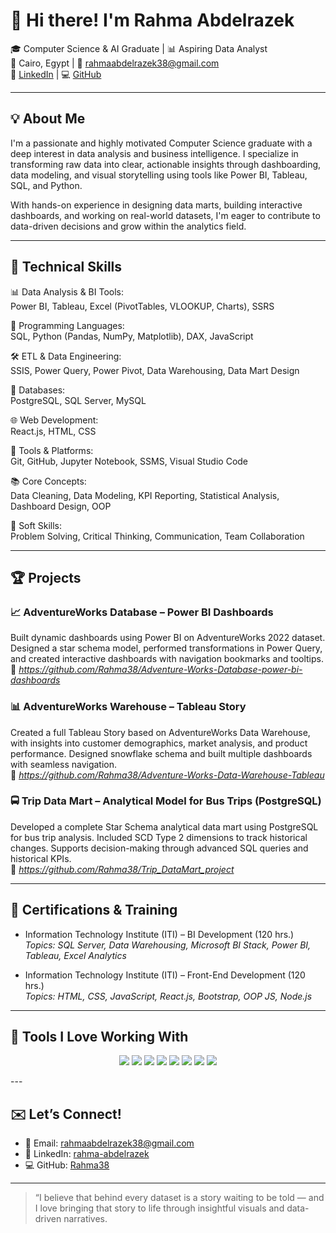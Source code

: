 # 👋 Hi there! I'm Rahma Abdelrazek

🎓 Computer Science & AI Graduate | 📊 Aspiring Data Analyst  
📍 Cairo, Egypt | 📧 rahmaabdelrazek38@gmail.com  
🔗 [LinkedIn](https://www.linkedin.com/in/rahma-abdelrazek-4527882aa/) | 💻 [GitHub](https://github.com/Rahma38)

---

## 💡 About Me

I'm a passionate and highly motivated Computer Science graduate with a deep interest in data analysis and business intelligence. I specialize in transforming raw data into clear, actionable insights through dashboarding, data modeling, and visual storytelling using tools like Power BI, Tableau, SQL, and Python.

With hands-on experience in designing data marts, building interactive dashboards, and working on real-world datasets, I'm eager to contribute to data-driven decisions and grow within the analytics field.

---

## 🚀 Technical Skills

📊 Data Analysis & BI Tools:  
Power BI, Tableau, Excel (PivotTables, VLOOKUP, Charts), SSRS

🧠 Programming Languages:  
SQL, Python (Pandas, NumPy, Matplotlib), DAX, JavaScript

🛠 ETL & Data Engineering:  
SSIS, Power Query, Power Pivot, Data Warehousing, Data Mart Design

💾 Databases:  
PostgreSQL, SQL Server, MySQL

🌐 Web Development:  
React.js, HTML, CSS

🔧 Tools & Platforms:  
Git, GitHub, Jupyter Notebook, SSMS, Visual Studio Code

📚 Core Concepts:  
Data Cleaning, Data Modeling, KPI Reporting, Statistical Analysis, Dashboard Design, OOP

🧠 Soft Skills:  
Problem Solving, Critical Thinking, Communication, Team Collaboration

---

## 🏆 Projects

### 📈 AdventureWorks Database – Power BI Dashboards
Built dynamic dashboards using Power BI on AdventureWorks 2022 dataset. Designed a star schema model, performed transformations in Power Query, and created interactive dashboards with navigation bookmarks and tooltips.  
🔗 *https://github.com/Rahma38/Adventure-Works-Database-power-bi-dashboards*

### 📊 AdventureWorks Warehouse – Tableau Story
Created a full Tableau Story based on AdventureWorks Data Warehouse, with insights into customer demographics, market analysis, and product performance. Designed snowflake schema and built multiple dashboards with seamless navigation.  
🔗 *https://github.com/Rahma38/Adventure-Works-Data-Warehouse-Tableau*

### 🚍 Trip Data Mart – Analytical Model for Bus Trips (PostgreSQL)
Developed a complete Star Schema analytical data mart using PostgreSQL for bus trip analysis. Included SCD Type 2 dimensions to track historical changes. Supports decision-making through advanced SQL queries and historical KPIs.  
🔗 *https://github.com/Rahma38/Trip_DataMart_project*

---

## 📜 Certifications & Training

- Information Technology Institute (ITI) – BI Development (120 hrs.)  
  *Topics: SQL Server, Data Warehousing, Microsoft BI Stack, Power BI, Tableau, Excel Analytics*

- Information Technology Institute (ITI) – Front-End Development (120 hrs.)  
  *Topics: HTML, CSS, JavaScript, React.js, Bootstrap, OOP JS, Node.js*

---

## 📌 Tools I Love Working With

<p align="center">
  <img src="https://img.shields.io/badge/-Power%20BI-F2C811?style=for-the-badge&logo=powerbi&logoColor=black" />
  <img src="https://img.shields.io/badge/-Tableau-E97627?style=for-the-badge&logo=tableau&logoColor=white" />
  <img src="https://img.shields.io/badge/-Excel-217346?style=for-the-badge&logo=microsoft-excel&logoColor=white" />
  <img src="https://img.shields.io/badge/-SQL%20Server-CC2927?style=for-the-badge&logo=microsoft-sql-server&logoColor=white" />
  <img src="https://img.shields.io/badge/-PostgreSQL-336791?style=for-the-badge&logo=postgresql&logoColor=white" />
  <img src="https://img.shields.io/badge/-Python-3776AB?style=for-the-badge&logo=python&logoColor=white" />
  <img src="https://img.shields.io/badge/-Git-F05032?style=for-the-badge&logo=git&logoColor=white" />
  <img src="https://img.shields.io/badge/-VS%20Code-007ACC?style=for-the-badge&logo=visual-studio-code&logoColor=white" />
</p>
---

## ✉️ Let’s Connect!
- 📧 Email: rahmaabdelrazek38@gmail.com  
- 💼 LinkedIn: [rahma-abdelrazek](https://www.linkedin.com/in/rahma-abdelrazek-4527882aa/)  
- 💻 GitHub: [Rahma38](https://github.com/Rahma38)

---

> “I believe that behind every dataset is a story waiting to be told — and I love bringing that story to life through insightful visuals and data-driven narratives.
